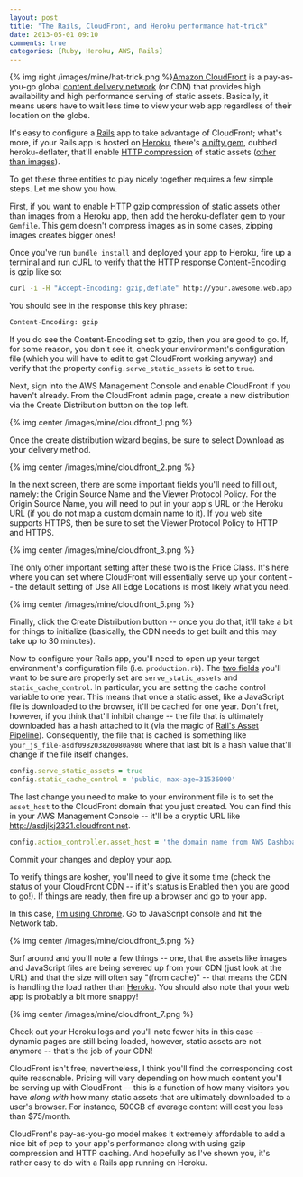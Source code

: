 ```yaml
---
layout: post
title: "The Rails, CloudFront, and Heroku performance hat-trick"
date: 2013-05-01 09:10
comments: true
categories: [Ruby, Heroku, AWS, Rails]
---
```


{% img right /images/mine/hat-trick.png %}[Amazon CloudFront](http://aws.amazon.com/cloudfront/) is a pay-as-you-go global [content delivery network](http://en.wikipedia.org/wiki/Content_delivery_network) (or CDN) that provides high availability and high performance serving of static assets. Basically, it means users have to wait less time to view your web app regardless of their location on the globe. 

It's easy to configure a [Rails](http://rubyonrails.org/) app to take advantage of CloudFront; what's more, if your Rails app is hosted on [Heroku](http://www.ibm.com/developerworks/java/library/j-javadev2-21/), there's [a nifty gem](https://github.com/romanbsd/heroku-deflater), dubbed heroku-deflater, that'll enable [HTTP compression](http://en.wikipedia.org/wiki/HTTP_compression) of static assets ([other than images](http://stackoverflow.com/questions/12326191/any-way-to-serve-gzip-assets-from-heroku)).

To get these three entities to play nicely together requires a few simple steps. Let me show you how. 

<!--more-->

First, if you want to enable HTTP gzip compression of static assets other than images from a Heroku app, then add the heroku-deflater gem to your `Gemfile`. This gem doesn't compress images as in some cases, zipping images creates bigger ones! 

Once you've run `bundle install` and deployed your app to Heroku, fire up a terminal and run [cURL](http://thediscoblog.com/blog/2013/04/18/curling-for-wget/) to verify that the HTTP response Content-Encoding is gzip like so:

``` bash cURL testing gzip response
curl -i -H "Accept-Encoding: gzip,deflate" http://your.awesome.web.app
```

You should see in the response this key phrase:

``` bash cURL response
Content-Encoding: gzip
```

If you do see the Content-Encoding set to gzip, then you are good to go. If, for some reason, you don't see it, check your environment's configuration file (which you will have to edit to get CloudFront working anyway) and verify that the property `config.serve_static_assets` is set to `true`.

Next, sign into the AWS Management Console and enable CloudFront if you haven't already. From the CloudFront admin page, create a new distribution via the Create Distribution button on the top left.

{% img center /images/mine/cloudfront_1.png %}

Once the create distribution wizard begins, be sure to select Download as your delivery method. 

{% img center /images/mine/cloudfront_2.png %}

In the next screen, there are some important fields you'll need to fill out, namely: the Origin Source Name and the Viewer Protocol Policy. For the Origin Source Name, you will need to put in your app's URL or the Heroku URL (if you do not map a custom domain name to it). If you web site supports HTTPS, then be sure to set the Viewer Protocol Policy to HTTP and HTTPS.

{% img center /images/mine/cloudfront_3.png %}

The only other important setting after these two is the Price Class. It's here where you can set where CloudFront will essentially serve up your content -- the default setting of Use All Edge Locations is most likely what you need. 

{% img center /images/mine/cloudfront_5.png %}

Finally, click the Create Distribution button -- once you do that, it'll take a bit for things to initialize (basically, the CDN needs to get built and this may take up to 30 minutes). 

Now to configure your Rails app, you'll need to open up your target environment's configuration file (i.e. `production.rb`). The [two fields](http://bindle.me/blog/index.php/395/caches-cdns-and-heroku-cedar) you'll want to be sure are properly set are `serve_static_assets` and `static_cache_control`. In particular, you are setting the cache control variable to one year. This means that once a static asset, like a JavaScript file is downloaded to the browser, it'll be cached for one year. Don't fret, however, if you think that'll inhibit change -- the file that is ultimately downloaded has a hash attached to it (via the magic of [Rail's Asset Pipeline](http://guides.rubyonrails.org/asset_pipeline.html)). Consequently, the file that is cached is something like `your_js_file-asdf098203820980a980` where that last bit is a hash value that'll change if the file itself changes. 


``` ruby production.rb edited to support CDN
config.serve_static_assets = true
config.static_cache_control = 'public, max-age=31536000'
```

The last change you need to make to your environment file is to set the `asset_host` to the CloudFront domain that you just created. You can find this in your AWS Management Console -- it'll be a cryptic URL like http://asdjlkj2321.cloudfront.net. 

``` ruby production.rb edited to support asset host
config.action_controller.asset_host = 'the domain name from AWS Dashboard'
```

Commit your changes and deploy your app. 

To verify things are kosher, you'll need to give it some time (check the status of your CloudFront CDN -- if it's status is Enabled then you are good to go!). If things are ready, then fire up a browser and go to your app. 

In this case, [I'm using Chrome](http://thediscoblog.com/blog/2013/04/15/chromes-console-commands/). Go to JavaScript console and hit the Network tab. 

{% img center /images/mine/cloudfront_6.png %}

Surf around and you'll note a few things -- one, that the assets like images and JavaScript files are being severed up from your CDN (just look at the URL) and that the size will often say "(from cache)" -- that means the CDN is handling the load rather than [Heroku](http://www.ibm.com/developerworks/podcast/glover-heroku-110811/). You should also note that your web app is probably a bit more snappy!

{% img center /images/mine/cloudfront_7.png %}

Check out your Heroku logs and you'll note fewer hits in this case -- dynamic pages are still being loaded, however, static assets are not anymore -- that's the job of your CDN! 

CloudFront isn't free; nevertheless, I think you'll find the corresponding cost quite reasonable. Pricing will vary depending on how much content you'll be serving up with CloudFront -- this is a function of how many visitors you have _along with_ how many static assets that are ultimately downloaded to a user's browser. For instance, 500GB of average content will cost you less than $75/month. 

CloudFront's pay-as-you-go model makes it extremely affordable to add a nice bit of pep to your app's performance along with using gzip compression and HTTP caching. And hopefully as I've shown you, it's rather easy to do with a Rails app running on Heroku. 

